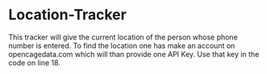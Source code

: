 # Location-Tracker
This tracker will give the current location of the person whose phone number is entered. To find the location one has make an account on opencagedata.com which will than provide one API Key.  Use that key in the code on line 18.
